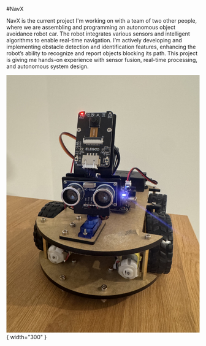 #NavX

NavX is the current project I'm working on with a team of two other people, where we are assembling and programming an autonomous object avoidance robot car. The robot integrates various sensors and intelligent algorithms to enable real-time navigation. I’m actively developing and implementing obstacle detection and identification features, enhancing the robot’s ability to recognize and report objects blocking its path. This project is giving me hands-on experience with sensor fusion, real-time processing, and autonomous system design.

![NavX Robot](../assets/navx.jpg){ width="300" }

